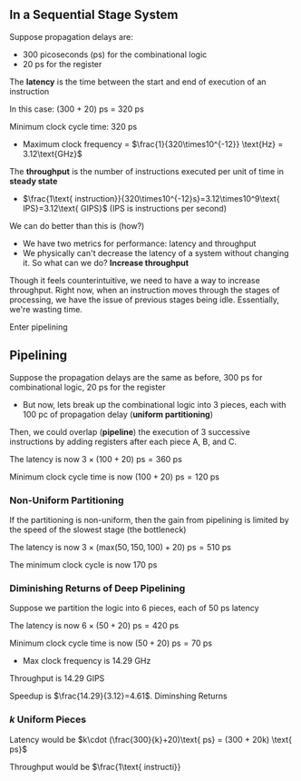 ## In a Sequential Stage System

Suppose propagation delays are:
- 300 picoseconds (ps) for the combinational logic
- 20 ps for the register

The **latency** is the time between the start and end of execution of an instruction

In this case: (300 + 20) ps = 320 ps

Minimum clock cycle time: 320 ps
- Maximum clock frequency = $\frac{1}{320\times10^{-12}} \text{Hz} = 3.12\text{GHz}$

The **throughput** is the number of instructions executed per unit of time in **steady state**
- $\frac{1\text{ instruction}}{320\times10^{-12}s}=3.12\times10^9\text{ IPS}=3.12\text{ GIPS}$ (IPS is instructions per second)

We can do better than this is (how?)
- We have two metrics for performance: latency and throughput
- We physically can't decrease the latency of a system without changing it. So what can we do? **Increase throughput**

Though it feels counterintuitive, we need to have a way to increase throughput. Right now, when an instruction moves through the stages of processing, we have the issue of previous stages being idle. Essentially, we're wasting time.

Enter pipelining

## Pipelining

Suppose the propagation delays are the same as before, 300 ps for combinational logic, 20 ps for the register
- But now, lets break up the combinational logic into 3 pieces, each with 100 pc of propagation delay (**uniform partitioning**)

Then, we could overlap (**pipeline**) the execution of 3 successive instructions by adding registers after each piece A, B, and C.

The latency is now $3\times(100+20)\text{ ps} = 360\text{ ps}$ 

Minimum clock cycle time is now $(100 + 20)\text{ ps} = 120\text{ ps}$ 

### Non-Uniform Partitioning

If the partitioning is non-uniform, then the gain from pipelining is limited by the speed of the slowest stage (the bottleneck)

The latency is now $3\times(\text{max}(50,150,100)+20)\text{ ps} = 510 \text{ ps}$ 

The minimum clock cycle is now 170 ps

### Diminishing Returns of Deep Pipelining

Suppose we partition the logic into 6 pieces, each of 50 ps latency

The latency is now $6\times(50+20)\text{ ps} = 420 \text{ ps}$

Minimum clock cycle time is now $(50 + 20) \text{ ps} = 70\text{ ps}$
- Max clock frequency is $14.29\text{ GHz}$ 

Throughput is 14.29 GIPS

Speedup is $\frac{14.29}{3.12}=4.61$. Diminshing Returns

### $k$ Uniform Pieces

Latency would be $k\cdot (\frac{300}{k}+20)\text{ ps} = (300 + 20k) \text{ ps}$ 

Throughput would be $\frac{1\text{ instructi}}